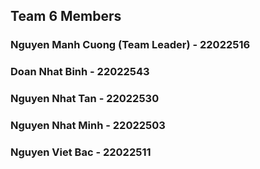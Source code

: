 ## Team 6 Members
### Nguyen Manh Cuong (Team Leader) - 22022516
### Doan Nhat Binh - 22022543
### Nguyen Nhat Tan - 22022530
### Nguyen Nhat Minh - 22022503
### Nguyen Viet Bac - 22022511
